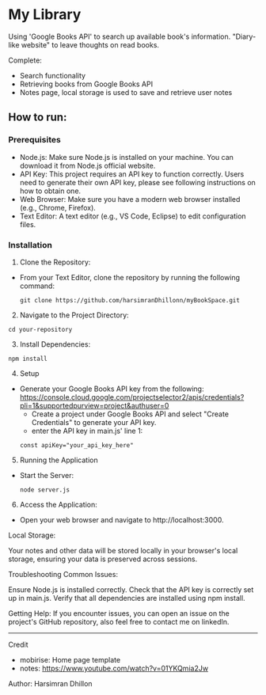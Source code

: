 # My Library

Using 'Google Books API' to search up available book's information.
"Diary-like website" to leave thoughts on read books. 

Complete:
- Search functionality
- Retrieving books from Google Books API
- Notes page, local storage is used to save and retrieve user notes

## How to run: 
### Prerequisites
- Node.js: Make sure Node.js is installed on your machine. You can download it from Node.js official website.
- API Key: This project requires an API key to function correctly. Users need to generate their own API key, please see following instructions on how to obtain one.
- Web Browser: Make sure you have a modern web browser installed (e.g., Chrome, Firefox).
- Text Editor: A text editor (e.g., VS Code, Eclipse) to edit configuration files.

### Installation
1. Clone the Repository:
- From your Text Editor, clone the repository by running the following command: 
  ```
  git clone https://github.com/harsimranDhillonn/myBookSpace.git
  ```
2. Navigate to the Project Directory:
  ```
  cd your-repository
  ```
3. Install Dependencies:
  ```
  npm install
  ```
4. Setup
  - Generate your Google Books API key from the following: https://console.cloud.google.com/projectselector2/apis/credentials?pli=1&supportedpurview=project&authuser=0
    - Create a project under Google Books API and select "Create Credentials" to generate your API key.
    - enter the API key in main.js' line 1:
     ```
     const apiKey="your_api_key_here"
     ```
5. Running the Application
- Start the Server:
  ```
  node server.js
  ```
6. Access the Application:
  - Open your web browser and navigate to http://localhost:3000.

Local Storage:

Your notes and other data will be stored locally in your browser's local storage, ensuring your data is preserved across sessions.

Troubleshooting
  Common Issues:
  
  Ensure Node.js is installed correctly.
  Check that the API key is correctly set up in main.js.
  Verify that all dependencies are installed using npm install.
  
Getting Help:
If you encounter issues, you can open an issue on the project's GitHub repository, also feel free to contact me on linkedIn.

------------------------------------------------------------------------------------------------------------

Credit
- mobirise: Home page template
- notes: https://www.youtube.com/watch?v=01YKQmia2Jw

Author: Harsimran Dhillon
